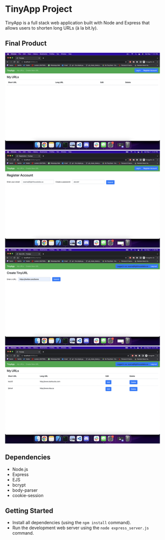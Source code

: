 # TinyApp Project

TinyApp is a full stack web application built with Node and Express that allows users to shorten long URLs (à la bit.ly).

## Final Product

!["Splash screen"](/docs/screenshot1.png)
!["Register screen"](/docs/screenshot2.png)
!["Add a link"](/docs/screenshot3.png)
!["list of links"](/docs/screenshot4.png)

## Dependencies

- Node.js
- Express
- EJS
- bcrypt
- body-parser
- cookie-session


## Getting Started

- Install all dependencies (using the `npm install` command).
- Run the development web server using the `node express_server.js` command.
